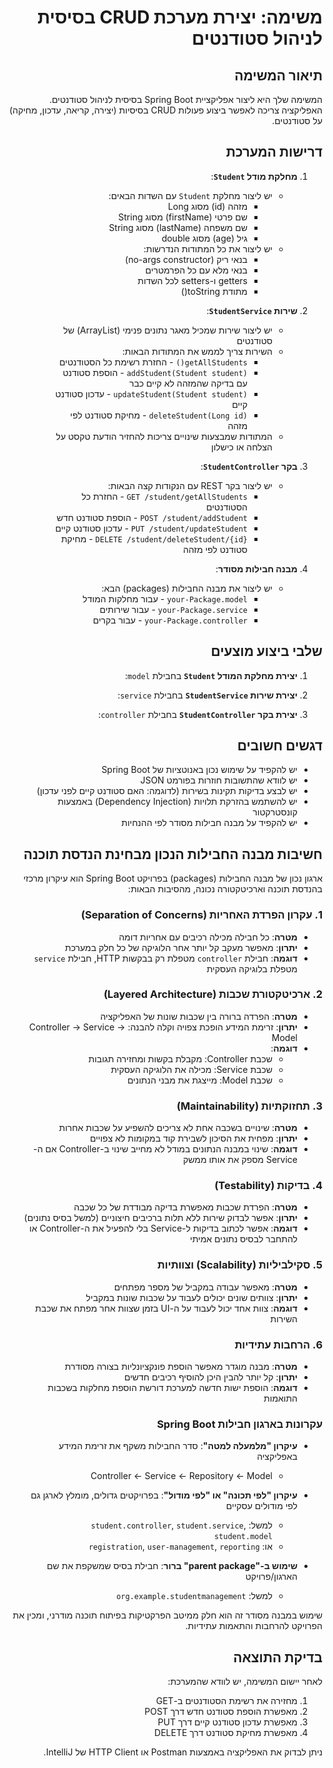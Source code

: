 <div dir="rtl">

# משימה: יצירת מערכת CRUD בסיסית לניהול סטודנטים

## תיאור המשימה

המשימה שלך היא ליצור אפליקציית Spring Boot בסיסית לניהול סטודנטים. האפליקציה צריכה לאפשר ביצוע פעולות CRUD בסיסיות (יצירה, קריאה, עדכון, מחיקה) על סטודנטים.

## דרישות המערכת

1. **מחלקת מודל `Student`**:
    - יש ליצור מחלקת `Student` עם השדות הבאים:
        - מזהה (id) מסוג Long
        - שם פרטי (firstName) מסוג String
        - שם משפחה (lastName) מסוג String
        - גיל (age) מסוג double
    - יש ליצור את כל המתודות הנדרשות:
        - בנאי ריק (no-args constructor)
        - בנאי מלא עם כל הפרמטרים
        - getters ו-setters לכל השדות
        - מתודת toString()

2. **שירות `StudentService`**:
    - יש ליצור שירות שמכיל מאגר נתונים פנימי (ArrayList) של סטודנטים
    - השירות צריך לממש את המתודות הבאות:
        - `getAllStudents()` - החזרת רשימת כל הסטודנטים
        - `addStudent(Student student)` - הוספת סטודנט עם בדיקה שהמזהה לא קיים כבר
        - `updateStudent(Student student)` - עדכון סטודנט קיים
        - `deleteStudent(Long id)` - מחיקת סטודנט לפי מזהה
    - המתודות שמבצעות שינויים צריכות להחזיר הודעת טקסט על הצלחה או כישלון

3. **בקר `StudentController`**:
    - יש ליצור בקר REST עם הנקודות קצה הבאות:
        - `GET /student/getAllStudents` - החזרת כל הסטודנטים
        - `POST /student/addStudent` - הוספת סטודנט חדש
        - `PUT /student/updateStudent` - עדכון סטודנט קיים
        - `DELETE /student/deleteStudent/{id}` - מחיקת סטודנט לפי מזהה

4. **מבנה חבילות מסודר**:
    - יש ליצור את מבנה החבילות (packages) הבא:
        - `your-Package.model` - עבור מחלקות המודל
        - `your-Package.service` - עבור שירותים
        - `your-Package.controller` - עבור בקרים

## שלבי ביצוע מוצעים

1. **יצירת מחלקת המודל `Student`** בחבילת `model`:

2. **יצירת שירות `StudentService`** בחבילת `service`:

3. **יצירת בקר `StudentController`** בחבילת `controller`:

## דגשים חשובים

- יש להקפיד על שימוש נכון באנוטציות של Spring Boot
- יש לוודא שהתשובות חוזרות בפורמט JSON
- יש לבצע בדיקות תקינות בשירות (לדוגמה: האם סטודנט קיים לפני עדכון)
- יש להשתמש בהזרקת תלויות (Dependency Injection) באמצעות קונסטרקטור
- יש להקפיד על מבנה חבילות מסודר לפי ההנחיות

## חשיבות מבנה החבילות הנכון מבחינת הנדסת תוכנה

ארגון נכון של מבנה החבילות (packages) בפרויקט Spring Boot הוא עיקרון מרכזי בהנדסת תוכנה וארכיטקטורה נכונה, מהסיבות הבאות:

### 1. עקרון הפרדת האחריות (Separation of Concerns)
- **מטרה**: כל חבילה מכילה רכיבים עם אחריות דומה
- **יתרון**: מאפשר מעקב קל יותר אחר הלוגיקה של כל חלק במערכת
- **דוגמה**: חבילת `controller` מטפלת רק בבקשות HTTP, חבילת `service` מטפלת בלוגיקה העסקית

### 2. ארכיטקטורת שכבות (Layered Architecture)
- **מטרה**: הפרדה ברורה בין שכבות שונות של האפליקציה
- **יתרון**: זרימת המידע הופכת צפויה וקלה להבנה: Controller → Service → Model
- **דוגמה**:
    - שכבת Controller: מקבלת בקשות ומחזירה תגובות
    - שכבת Service: מכילה את הלוגיקה העסקית
    - שכבת Model: מייצגת את מבני הנתונים

### 3. תחזוקתיות (Maintainability)
- **מטרה**: שינויים בשכבה אחת לא צריכים להשפיע על שכבות אחרות
- **יתרון**: מפחית את הסיכון לשבירת קוד במקומות לא צפויים
- **דוגמה**: שינוי במבנה הנתונים במודל לא מחייב שינוי ב-Controller אם ה-Service מספק את אותו ממשק

### 4. בדיקות (Testability)
- **מטרה**: הפרדת שכבות מאפשרת בדיקה מבודדת של כל שכבה
- **יתרון**: אפשר לבדוק שירות ללא תלות ברכיבים חיצוניים (למשל בסיס נתונים)
- **דוגמה**: אפשר לכתוב בדיקות ל-Service בלי להפעיל את ה-Controller או להתחבר לבסיס נתונים אמיתי

### 5. סקילביליות (Scalability) וצוותיות
- **מטרה**: מאפשר עבודה במקביל של מספר מפתחים
- **יתרון**: צוותים שונים יכולים לעבוד על שכבות שונות במקביל
- **דוגמה**: צוות אחד יכול לעבוד על ה-UI בזמן שצוות אחר מפתח את שכבת השירות

### 6. הרחבות עתידיות
- **מטרה**: מבנה מוגדר מאפשר הוספת פונקציונליות בצורה מסודרת
- **יתרון**: קל יותר להבין היכן להוסיף רכיבים חדשים
- **דוגמה**: הוספת ישות חדשה למערכת דורשת הוספת מחלקות בשכבות התואמות

### עקרונות בארגון חבילות Spring Boot

- **עיקרון "מלמעלה למטה"**: סדר החבילות משקף את זרימת המידע באפליקציה
    - Controller ← Service ← Repository ← Model

- **עיקרון "לפי תכונה" או "לפי מודול"**: בפרויקטים גדולים, מומלץ לארגן גם לפי מודולים עסקיים
    - למשל: `student.controller`, `student.service`, `student.model`
    - או: `registration`, `user-management`, `reporting`

- **שימוש ב-"parent package" ברור**: חבילת בסיס שמשקפת את שם הארגון/פרויקט
    - למשל: `org.example.studentmanagement`

שימוש במבנה מסודר זה הוא חלק ממיטב הפרקטיקות בפיתוח תוכנה מודרני, ומכין את הפרויקט להרחבות והתאמות עתידיות.

## בדיקת התוצאה

לאחר יישום המשימה, יש לוודא שהמערכת:
1. מחזירה את רשימת הסטודנטים ב-GET
2. מאפשרת הוספת סטודנט חדש דרך POST
3. מאפשרת עדכון סטודנט קיים דרך PUT
4. מאפשרת מחיקת סטודנט דרך DELETE

ניתן לבדוק את האפליקציה באמצעות Postman או HTTP Client של IntelliJ.

</div>